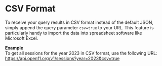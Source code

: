 # CSV Format
To receive your query results in CSV format instead of the default JSON, simply append the query parameter <code>csv=true</code> to your URL. This feature is particularly handy to import the data into spreadsheet software like Microsoft Excel.

**Example**    
To get all sessions for the year 2023 in CSV format, use the following URL:
<a href="https://api.openf1.org/v1/sessions?year=2023&csv=true" target="_blank">https://api.openf1.org/v1/sessions?year=2023&csv=true</a>
